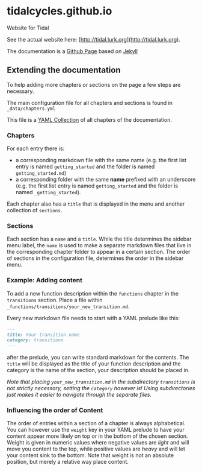 tidalcycles.github.io
=====================

Website for Tidal

See the actual website here: [http://tidal.lurk.org](http://tidal.lurk.org).

The documentation is a [Github Page](https://help.github.com/articles/using-jekyll-with-pages/) based on [Jekyll](http://jekyllrb.com/docs/home/)

Extending the documentation
---------------------------

To help adding more chapters or sections on the page a few steps are necessary.

The main configuration file for all chapters and sections is found in `_data/chapters.yml`

This file is a [YAML Collection](http://www.yaml.org/spec/1.2/spec.html#id2759963) of all chapters of the documentation.

### Chapters

For each entry there is:

- a corresponding markdown file with the same name (e.g. the first list entry is named `getting_started` and the folder is named `getting_started.md`)
- a corresponding folder with the same __name__ prefixed with an underscore (e.g. the first list entry is named `getting_started` and the folder is named `_getting_started`).

Each chapter also has a `title` that is displayed in the menu and another collection of `sections`.

### Sections

Each section has a `name` and a `title`. While the title determines the sidebar menu label, the `name` is used to make a separate markdown files that live in the corresponding chapter folder to appear in a certain section. The order of sections in the configuration file, determines the order in the sidebar menu.

### Example: Adding content

To add a new function description within the `functions` chapter in the `transitions` section. Place a file within `_functions/transitions/your_new_transition.md`.

Every new markdown file needs to start with a YAML prelude like this:

```markdown
---
title: Your transition name
category: transitions
---
```

after the prelude, you can write standard markdown for the contents. The `title` will be displayed as the title of your function description and the category is the name of the section, your description should be placed in.

_Note that placing `your_new_transition.md` in the subdirectory `transitions` is not strictly necessary, setting the `category` however is! Using subdirectories just makes it easier to navigate through the separate files._

### Influencing the order of Content

The order of entries within a section of a chapter is always alphabetical. You can however use the `weight` key in your YAML prelude to have your content appear more likely on top or in the bottom of the chosen section. Weight is given in numeric values where negative values are _light_ and will move you content to the top, while positive values are _heavy_ and will let your content sink to the bottom. Note that weight is not an absolute position, but merely a relative way place content.
